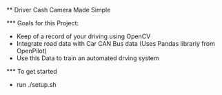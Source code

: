 ** Driver Cash Camera Made Simple

*** Goals for this Project:
- Keep of a record of your driving using OpenCV
- Integrate road data with Car CAN Bus data (Uses Pandas librariy from OpenPilot)
- Use this Data to train an automated drving system

*** To get started
- run ./setup.sh

